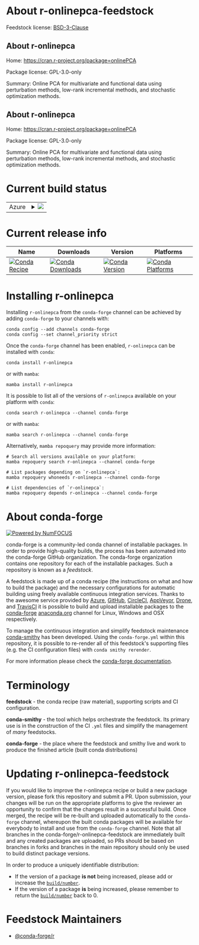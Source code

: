 About r-onlinepca-feedstock
===========================

Feedstock license: [BSD-3-Clause](https://github.com/conda-forge/r-onlinepca-feedstock/blob/main/LICENSE.txt)


About r-onlinepca
-----------------

Home: https://cran.r-project.org/package=onlinePCA

Package license: GPL-3.0-only

Summary: Online PCA for multivariate and functional data using perturbation methods, low-rank incremental methods, and stochastic optimization methods.

About r-onlinepca
-----------------

Home: https://cran.r-project.org/package=onlinePCA

Package license: GPL-3.0-only

Summary: Online PCA for multivariate and functional data using perturbation methods, low-rank incremental methods, and stochastic optimization methods.

Current build status
====================


<table>
    
  <tr>
    <td>Azure</td>
    <td>
      <details>
        <summary>
          <a href="https://dev.azure.com/conda-forge/feedstock-builds/_build/latest?definitionId=25407&branchName=main">
            <img src="https://dev.azure.com/conda-forge/feedstock-builds/_apis/build/status/r-onlinepca-feedstock?branchName=main">
          </a>
        </summary>
        <table>
          <thead><tr><th>Variant</th><th>Status</th></tr></thead>
          <tbody><tr>
              <td>linux_64_r_base4.3</td>
              <td>
                <a href="https://dev.azure.com/conda-forge/feedstock-builds/_build/latest?definitionId=25407&branchName=main">
                  <img src="https://dev.azure.com/conda-forge/feedstock-builds/_apis/build/status/r-onlinepca-feedstock?branchName=main&jobName=linux&configuration=linux%20linux_64_r_base4.3" alt="variant">
                </a>
              </td>
            </tr><tr>
              <td>linux_64_r_base4.4</td>
              <td>
                <a href="https://dev.azure.com/conda-forge/feedstock-builds/_build/latest?definitionId=25407&branchName=main">
                  <img src="https://dev.azure.com/conda-forge/feedstock-builds/_apis/build/status/r-onlinepca-feedstock?branchName=main&jobName=linux&configuration=linux%20linux_64_r_base4.4" alt="variant">
                </a>
              </td>
            </tr><tr>
              <td>osx_64_r_base4.3</td>
              <td>
                <a href="https://dev.azure.com/conda-forge/feedstock-builds/_build/latest?definitionId=25407&branchName=main">
                  <img src="https://dev.azure.com/conda-forge/feedstock-builds/_apis/build/status/r-onlinepca-feedstock?branchName=main&jobName=osx&configuration=osx%20osx_64_r_base4.3" alt="variant">
                </a>
              </td>
            </tr><tr>
              <td>osx_64_r_base4.4</td>
              <td>
                <a href="https://dev.azure.com/conda-forge/feedstock-builds/_build/latest?definitionId=25407&branchName=main">
                  <img src="https://dev.azure.com/conda-forge/feedstock-builds/_apis/build/status/r-onlinepca-feedstock?branchName=main&jobName=osx&configuration=osx%20osx_64_r_base4.4" alt="variant">
                </a>
              </td>
            </tr><tr>
              <td>win_64_r_base4.3</td>
              <td>
                <a href="https://dev.azure.com/conda-forge/feedstock-builds/_build/latest?definitionId=25407&branchName=main">
                  <img src="https://dev.azure.com/conda-forge/feedstock-builds/_apis/build/status/r-onlinepca-feedstock?branchName=main&jobName=win&configuration=win%20win_64_r_base4.3" alt="variant">
                </a>
              </td>
            </tr><tr>
              <td>win_64_r_base4.4</td>
              <td>
                <a href="https://dev.azure.com/conda-forge/feedstock-builds/_build/latest?definitionId=25407&branchName=main">
                  <img src="https://dev.azure.com/conda-forge/feedstock-builds/_apis/build/status/r-onlinepca-feedstock?branchName=main&jobName=win&configuration=win%20win_64_r_base4.4" alt="variant">
                </a>
              </td>
            </tr>
          </tbody>
        </table>
      </details>
    </td>
  </tr>
</table>

Current release info
====================

| Name | Downloads | Version | Platforms |
| --- | --- | --- | --- |
| [![Conda Recipe](https://img.shields.io/badge/recipe-r--onlinepca-green.svg)](https://anaconda.org/conda-forge/r-onlinepca) | [![Conda Downloads](https://img.shields.io/conda/dn/conda-forge/r-onlinepca.svg)](https://anaconda.org/conda-forge/r-onlinepca) | [![Conda Version](https://img.shields.io/conda/vn/conda-forge/r-onlinepca.svg)](https://anaconda.org/conda-forge/r-onlinepca) | [![Conda Platforms](https://img.shields.io/conda/pn/conda-forge/r-onlinepca.svg)](https://anaconda.org/conda-forge/r-onlinepca) |

Installing r-onlinepca
======================

Installing `r-onlinepca` from the `conda-forge` channel can be achieved by adding `conda-forge` to your channels with:

```
conda config --add channels conda-forge
conda config --set channel_priority strict
```

Once the `conda-forge` channel has been enabled, `r-onlinepca` can be installed with `conda`:

```
conda install r-onlinepca
```

or with `mamba`:

```
mamba install r-onlinepca
```

It is possible to list all of the versions of `r-onlinepca` available on your platform with `conda`:

```
conda search r-onlinepca --channel conda-forge
```

or with `mamba`:

```
mamba search r-onlinepca --channel conda-forge
```

Alternatively, `mamba repoquery` may provide more information:

```
# Search all versions available on your platform:
mamba repoquery search r-onlinepca --channel conda-forge

# List packages depending on `r-onlinepca`:
mamba repoquery whoneeds r-onlinepca --channel conda-forge

# List dependencies of `r-onlinepca`:
mamba repoquery depends r-onlinepca --channel conda-forge
```


About conda-forge
=================

[![Powered by
NumFOCUS](https://img.shields.io/badge/powered%20by-NumFOCUS-orange.svg?style=flat&colorA=E1523D&colorB=007D8A)](https://numfocus.org)

conda-forge is a community-led conda channel of installable packages.
In order to provide high-quality builds, the process has been automated into the
conda-forge GitHub organization. The conda-forge organization contains one repository
for each of the installable packages. Such a repository is known as a *feedstock*.

A feedstock is made up of a conda recipe (the instructions on what and how to build
the package) and the necessary configurations for automatic building using freely
available continuous integration services. Thanks to the awesome service provided by
[Azure](https://azure.microsoft.com/en-us/services/devops/), [GitHub](https://github.com/),
[CircleCI](https://circleci.com/), [AppVeyor](https://www.appveyor.com/),
[Drone](https://cloud.drone.io/welcome), and [TravisCI](https://travis-ci.com/)
it is possible to build and upload installable packages to the
[conda-forge](https://anaconda.org/conda-forge) [anaconda.org](https://anaconda.org/)
channel for Linux, Windows and OSX respectively.

To manage the continuous integration and simplify feedstock maintenance
[conda-smithy](https://github.com/conda-forge/conda-smithy) has been developed.
Using the ``conda-forge.yml`` within this repository, it is possible to re-render all of
this feedstock's supporting files (e.g. the CI configuration files) with ``conda smithy rerender``.

For more information please check the [conda-forge documentation](https://conda-forge.org/docs/).

Terminology
===========

**feedstock** - the conda recipe (raw material), supporting scripts and CI configuration.

**conda-smithy** - the tool which helps orchestrate the feedstock.
                   Its primary use is in the construction of the CI ``.yml`` files
                   and simplify the management of *many* feedstocks.

**conda-forge** - the place where the feedstock and smithy live and work to
                  produce the finished article (built conda distributions)


Updating r-onlinepca-feedstock
==============================

If you would like to improve the r-onlinepca recipe or build a new
package version, please fork this repository and submit a PR. Upon submission,
your changes will be run on the appropriate platforms to give the reviewer an
opportunity to confirm that the changes result in a successful build. Once
merged, the recipe will be re-built and uploaded automatically to the
`conda-forge` channel, whereupon the built conda packages will be available for
everybody to install and use from the `conda-forge` channel.
Note that all branches in the conda-forge/r-onlinepca-feedstock are
immediately built and any created packages are uploaded, so PRs should be based
on branches in forks and branches in the main repository should only be used to
build distinct package versions.

In order to produce a uniquely identifiable distribution:
 * If the version of a package **is not** being increased, please add or increase
   the [``build/number``](https://docs.conda.io/projects/conda-build/en/latest/resources/define-metadata.html#build-number-and-string).
 * If the version of a package **is** being increased, please remember to return
   the [``build/number``](https://docs.conda.io/projects/conda-build/en/latest/resources/define-metadata.html#build-number-and-string)
   back to 0.

Feedstock Maintainers
=====================

* [@conda-forge/r](https://github.com/orgs/conda-forge/teams/r/)

